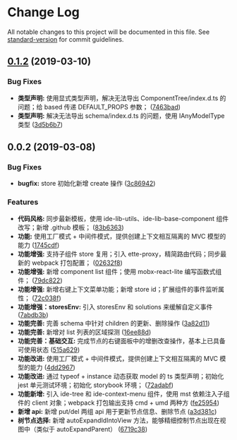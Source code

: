 # Change Log

All notable changes to this project will be documented in this file. See [standard-version](https://github.com/conventional-changelog/standard-version) for commit guidelines.

<a name="0.1.2"></a>
## [0.1.2](https://github.com/alibaba-paimai-frontend/ide-component-tree/compare/v0.0.2...v0.1.2) (2019-03-10)


### Bug Fixes

* **类型声明:** 使用显式类型声明，解决无法导出 ComponentTree/index.d.ts 的问题；给 based 传递 DEFAULT_PROPS 参数； ([7463bad](https://github.com/alibaba-paimai-frontend/ide-component-tree/commit/7463bad))
* **类型声明:** 解决无法导出 schema/index.d.ts 的问题，使用 IAnyModelType 类型 ([3d5b6b7](https://github.com/alibaba-paimai-frontend/ide-component-tree/commit/3d5b6b7))



<a name="0.0.2"></a>
## 0.0.2 (2019-03-08)


### Bug Fixes

* **bugfix:** store 初始化新增 create 操作 ([3c86942](https://github.com/alibaba-paimai-frontend/ide-component-tree/commit/3c86942))


### Features

* **代码风格:** 同步最新模板，使用 ide-lib-utils、ide-lib-base-component 组件改写；新增 .github 模板； ([83b6363](https://github.com/alibaba-paimai-frontend/ide-component-tree/commit/83b6363))
* **功能:** 使用工厂模式 + 中间件模式，提供创建上下文相互隔离的 MVC 模型的能力 ([1745cdf](https://github.com/alibaba-paimai-frontend/ide-component-tree/commit/1745cdf))
* **功能增强:** 支持子组件 store 复用；引入 ette-proxy，精简路由代码；同步最新的 webpack 打包配置； ([02632f8](https://github.com/alibaba-paimai-frontend/ide-component-tree/commit/02632f8))
* **功能增强:** 新增 component list 组件；使用 mobx-react-lite 编写函数式组件； ([79dc822](https://github.com/alibaba-paimai-frontend/ide-component-tree/commit/79dc822))
* **功能增强:** 新增右键上下文菜单功能；新增 store id；扩展组件的事件监听属性； ([72c038f](https://github.com/alibaba-paimai-frontend/ide-component-tree/commit/72c038f))
* **功能增强：storesEnv:** 引入 storesEnv 和 solutions 来缓解自定义事件 ([7abdb3b](https://github.com/alibaba-paimai-frontend/ide-component-tree/commit/7abdb3b))
* **功能完善:** 完善 schema 中针对 children 的更新、删除操作 ([3a82d11](https://github.com/alibaba-paimai-frontend/ide-component-tree/commit/3a82d11))
* **功能完善:** 新增对 list 列表的区域探测 ([16ee88d](https://github.com/alibaba-paimai-frontend/ide-component-tree/commit/16ee88d))
* **功能完善：基础交互:** 完成节点的右键面板中的增删改查操作，基本上已具备可使用状态 ([515a629](https://github.com/alibaba-paimai-frontend/ide-component-tree/commit/515a629))
* **功能改进:** 使用工厂模式 + 中间件模式，提供创建上下文相互隔离的 MVC 模型的能力 ([4dd2967](https://github.com/alibaba-paimai-frontend/ide-component-tree/commit/4dd2967))
* **功能改进:** 通过 typeof + instance 动态获取 model 的 ts 类型声明；初始化 jest 单元测试环境；初始化 storybook 环境； ([72adabf](https://github.com/alibaba-paimai-frontend/ide-component-tree/commit/72adabf))
* **功能新增:** 引入 ide-tree 和 ide-context-menu 组件，使用 mst 依赖注入子组件的 client 对象；webpack 打包输出支持 cmd + umd 两种方 ([fe25954](https://github.com/alibaba-paimai-frontend/ide-component-tree/commit/fe25954))
* **新增 api:** 新增 put/del 两组 api 用于更新节点信息、删除节点 ([a3d381c](https://github.com/alibaba-paimai-frontend/ide-component-tree/commit/a3d381c))
* **树节点选择:** 新增 autoExpandIdIntoView 方法，能够精细控制节点出现在视图中（类似于 autoExpandParent） ([6719c38](https://github.com/alibaba-paimai-frontend/ide-component-tree/commit/6719c38))

